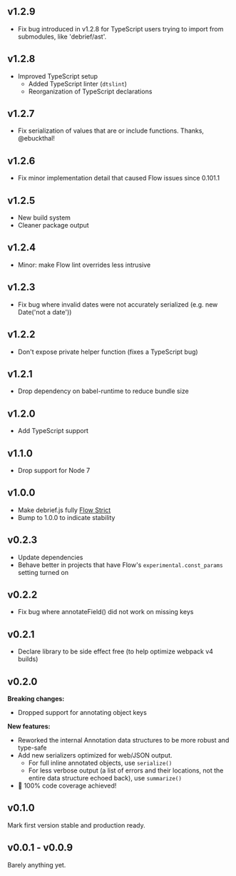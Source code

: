 v1.2.9
------
- Fix bug introduced in v1.2.8 for TypeScript users trying to import from
  submodules, like 'debrief/ast'.


v1.2.8
------
- Improved TypeScript setup
  - Added TypeScript linter (`dtslint`)
  - Reorganization of TypeScript declarations


v1.2.7
------
- Fix serialization of values that are or include functions.  Thanks,
  @ebuckthal!

v1.2.6
------
- Fix minor implementation detail that caused Flow issues since 0.101.1

v1.2.5
------
- New build system
- Cleaner package output

v1.2.4
------
- Minor: make Flow lint overrides less intrusive

v1.2.3
------
- Fix bug where invalid dates were not accurately serialized
  (e.g. new Date('not a date'))

v1.2.2
------
- Don't expose private helper function (fixes a TypeScript bug)

v1.2.1
------
- Drop dependency on babel-runtime to reduce bundle size

v1.2.0
------
- Add TypeScript support

v1.1.0
------
- Drop support for Node 7

v1.0.0
------
- Make debrief.js fully [Flow Strict](https://flow.org/en/docs/strict/)
- Bump to 1.0.0 to indicate stability

v0.2.3
------
- Update dependencies
- Behave better in projects that have Flow's `experimental.const_params`
  setting turned on

v0.2.2
------
- Fix bug where annotateField() did not work on missing keys

v0.2.1
------
- Declare library to be side effect free (to help optimize webpack v4 builds)

v0.2.0
------
**Breaking changes:** 

- Dropped support for annotating object keys

**New features:**

- Reworked the internal Annotation data structures to be more robust and
  type-safe
- Add new serializers optimized for web/JSON output.
  * For full inline annotated objects, use `serialize()`
  * For less verbose output (a list of errors and their locations, not the
    entire data structure echoed back), use `summarize()`
- 💯  100% code coverage achieved!


v0.1.0
------
Mark first version stable and production ready.


v0.0.1 - v0.0.9
---------------
Barely anything yet.
